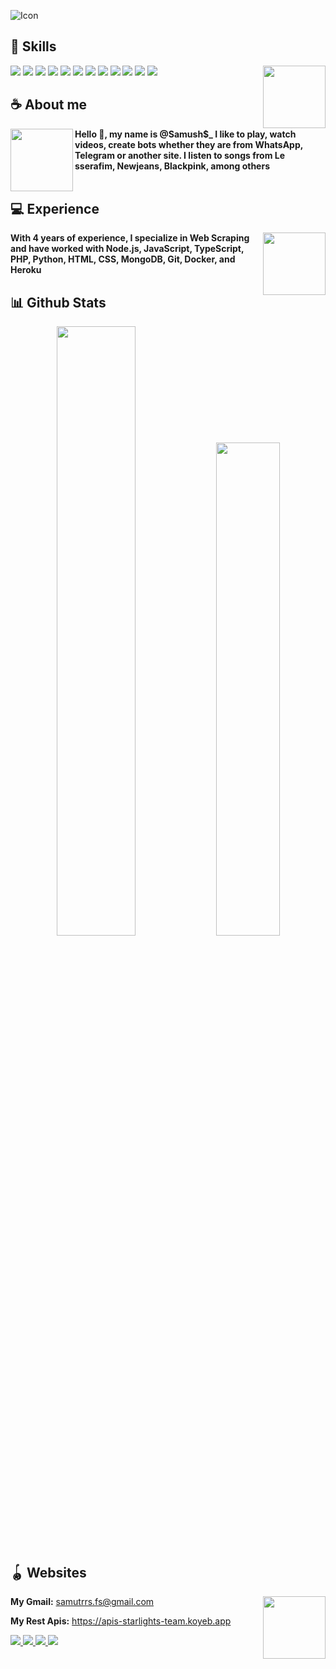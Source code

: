 ![Icon](https://i.postimg.cc/5tSnPSXg/acd061c0-5bb9-4e9b-a98c-097df06a2d43.jpg)

## **🍒 Skills**
<a href="https://github.com/HanSamu-27"><img align="right" width="100" src="https://i.postimg.cc/SsQVHY8h/6f82ff39-a045-4e6b-855d-6306f2d0d93a.jpg" /></a>
  <img src="https://img.shields.io/badge/Node.js-f5f5dc?logo=node.js&logoColor=000000&style=flat" />
</a>
  <img src="https://img.shields.io/badge/JavaScript-f5f5dc?logo=javascript&logoColor=000000&style=flat" />
  <img src="https://img.shields.io/badge/TypeScript-f5f5dc?logo=typescript&logoColor=000000&style=flat" />
  <img src="https://img.shields.io/badge/PHP-f5f5dc?logo=php&logoColor=000000&style=flat" />
  <img src="https://img.shields.io/badge/Python-f5f5dc?logo=python&logoColor=000000&style=flat" />
  <img src="https://img.shields.io/badge/CSS-f5f5dc?logo=css3&logoColor=000000&style=flat" />
  <img src="https://img.shields.io/badge/CSS3-f5f5dc?logo=css3&logoColor=000000&style=flat" />
  <img src="https://img.shields.io/badge/HTML-f5f5dc?logo=html5&logoColor=000000&style=flat" />
  <img src="https://img.shields.io/badge/MongoDB-f5f5dc?logo=mongodb&logoColor=000000&style=flat" />
  <img src="https://img.shields.io/badge/Git-f5f5dc?logo=git&logoColor=000000&style=flat" />
  <img src="https://img.shields.io/badge/Docker-f5f5dc?logo=docker&logoColor=000000&style=flat" />
  <img src="https://img.shields.io/badge/Heroku-f5f5dc?logo=heroku&logoColor=000000&style=flat" />

## **☕ About me**
<a href="https://github.com/HanSamu-27"><img align="left" width="100" src="https://i.postimg.cc/PJPy5G2V/4c8012b0-dc27-4c1f-9b81-2bf854b2ef29.jpg"></a>
**Hello 🙂, my name is @Samush$_ I like to play, watch videos, create bots whether they are from WhatsApp, Telegram or another site. I listen to songs from Le sserafim, Newjeans, Blackpink, among others**
<br><br>


## **💻 Experience**
<a href="https://github.com/HanSamu-27"><img align="right" width="100" src="https://i.postimg.cc/HWh3Pxkq/2be2012e-673e-4d64-a9a0-8fd8e678dbeb.jpg"></a>

**With 4 years of experience, I specialize in Web Scraping and have worked with Node.js, JavaScript, TypeScript, PHP, Python, HTML, CSS, MongoDB, Git, Docker, and Heroku**

## **📊 Github Stats**
<!-- <div><a href="https://github.com/HanSamu-27"><img width="100" src="https://cdn.discordapp.com/attachments/1077108830862839848/1107004077621125240/105017051_p13.png"></a><div> -->
<p align="center"><img width="50%" src="https://github-readme-stats.vercel.app/api?username=HanSamu-27&show_icons=true&count_private=true&hide_border=true&bg_color=f5f5dc&title_color=000000&text_color=000000&icon_color=000000
"/> <img width="45%" src="https://github-readme-stats.vercel.app/api/top-langs/?username=HanSamu-27&show_icons=true&count_private=true&hide_border=true&bg_color=f5f5dc&title_color=000000&text_color=000000&icon_color=000000&layout=compact&cache_seconds=86400"/>
</p>

<!-- <br><br><br><br> -->

## **🪀 Websites**
<a href="https://github.com/HanSamu-27"><img align="right" width="100" src="https://i.postimg.cc/0ygnPBmZ/41f333d1-791c-4818-8abc-553db79af23d.jpg" /></a>
**My Gmail:** samutrrs.fs@gmail.com

**My Rest Apis:** https://apis-starlights-team.koyeb.app

<a href="https://github.com/HanSamu-27">
  <img src="https://img.shields.io/badge/GitHub-f5f5dc?logo=github&logoColor=000000&style=flat" />
</a>
<a href="https://www.facebook.com/profile.php?id=100081433283599">
  <img src="https://img.shields.io/badge/Facebook-f5f5dc?logo=facebook&logoColor=000000&style=flat" />
</a>
<a href="https://youtube.com/@samu_lssf?feature=shared">
  <img src="https://img.shields.io/badge/YouTube-f5f5dc?logo=youtube&logoColor=000000&style=flat" />
</a>
<a href="https://wa.me/+5491168239750">
  <img src="https://img.shields.io/badge/WhatsApp-f5f5dc?logo=whatsapp&logoColor=000000&style=flat" />
</a>
